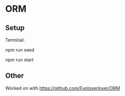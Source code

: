 # ORM

## Setup

Terminal:

npm run seed

npm run start

## Other

Worked on with https://github.com/Funloverlover/ORM